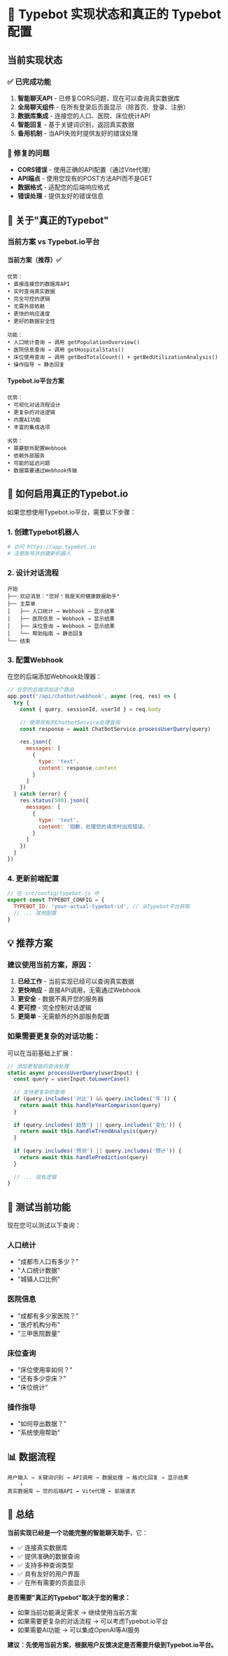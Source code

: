 # 🤖 Typebot 实现状态和真正的 Typebot 配置

## 当前实现状态

### ✅ 已完成功能
1. **智能聊天API** - 已修复CORS问题，现在可以查询真实数据库
2. **全局聊天组件** - 在所有登录后页面显示（除首页、登录、注册）
3. **数据库集成** - 连接您的人口、医院、床位统计API
4. **智能回复** - 基于关键词识别，返回真实数据
5. **备用机制** - 当API失败时提供友好的错误处理

### 🔧 修复的问题
- **CORS错误** - 使用正确的API配置（通过Vite代理）
- **API端点** - 使用您现有的POST方法API而不是GET
- **数据格式** - 适配您的后端响应格式
- **错误处理** - 提供友好的错误信息

## 🎯 关于"真正的Typebot"

### 当前方案 vs Typebot.io平台

#### 当前方案（推荐）✅
```
优势：
• 直接连接您的数据库API
• 实时查询真实数据
• 完全可控的逻辑
• 无需外部依赖
• 更快的响应速度
• 更好的数据安全性

功能：
• 人口统计查询 → 调用 getPopulationOverview()
• 医院信息查询 → 调用 getHospitalStats()
• 床位使用查询 → 调用 getBedTotalCount() + getBedUtilizationAnalysis()
• 操作指导 → 静态回复
```

#### Typebot.io平台方案
```
优势：
• 可视化对话流程设计
• 更复杂的对话逻辑
• 内置AI功能
• 丰富的集成选项

劣势：
• 需要额外配置Webhook
• 依赖外部服务
• 可能的延迟问题
• 数据需要通过Webhook传输
```

## 🚀 如何启用真正的Typebot.io

如果您想使用Typebot.io平台，需要以下步骤：

### 1. 创建Typebot机器人
```bash
# 访问 https://app.typebot.io
# 注册账号并创建新机器人
```

### 2. 设计对话流程
```
开始
├── 欢迎消息："您好！我是天府健康数据助手"
├── 主菜单
│   ├── 人口统计 → Webhook → 显示结果
│   ├── 医院信息 → Webhook → 显示结果
│   ├── 床位查询 → Webhook → 显示结果
│   └── 帮助指南 → 静态回复
└── 结束
```

### 3. 配置Webhook
在您的后端添加Webhook处理器：

```javascript
// 在您的后端添加这个路由
app.post('/api/chatbot/webhook', async (req, res) => {
  try {
    const { query, sessionId, userId } = req.body
    
    // 使用现有的ChatbotService处理查询
    const response = await ChatbotService.processUserQuery(query)
    
    res.json({
      messages: [
        {
          type: 'text',
          content: response.content
        }
      ]
    })
  } catch (error) {
    res.status(500).json({
      messages: [
        {
          type: 'text',
          content: '抱歉，处理您的请求时出现错误。'
        }
      ]
    })
  }
})
```

### 4. 更新前端配置
```javascript
// 在 src/config/typebot.js 中
export const TYPEBOT_CONFIG = {
  TYPEBOT_ID: 'your-actual-typebot-id', // 从Typebot平台获取
  // ... 其他配置
}
```

## 💡 推荐方案

### 建议使用当前方案，原因：

1. **已经工作** - 当前实现已经可以查询真实数据
2. **更快响应** - 直接API调用，无需通过Webhook
3. **更安全** - 数据不离开您的服务器
4. **更可控** - 完全控制对话逻辑
5. **更简单** - 无需额外的外部服务配置

### 如果需要更复杂的对话功能：

可以在当前基础上扩展：

```javascript
// 添加更智能的查询处理
static async processUserQuery(userInput) {
  const query = userInput.toLowerCase()
  
  // 支持更复杂的查询
  if (query.includes('对比') && query.includes('年')) {
    return await this.handleYearComparison(query)
  }
  
  if (query.includes('趋势') || query.includes('变化')) {
    return await this.handleTrendAnalysis(query)
  }
  
  if (query.includes('预测') || query.includes('预计')) {
    return await this.handlePrediction(query)
  }
  
  // ... 现有逻辑
}
```

## 🎯 测试当前功能

现在您可以测试以下查询：

### 人口统计
- "成都市人口有多少？"
- "人口统计数据"
- "城镇人口比例"

### 医院信息
- "成都有多少家医院？"
- "医疗机构分布"
- "三甲医院数量"

### 床位查询
- "床位使用率如何？"
- "还有多少空床？"
- "床位统计"

### 操作指导
- "如何导出数据？"
- "系统使用帮助"

## 📊 数据流程

```
用户输入 → 关键词识别 → API调用 → 数据处理 → 格式化回复 → 显示结果
    ↓
真实数据库 ← 您的后端API ← Vite代理 ← 前端请求
```

## 🔮 总结

**当前实现已经是一个功能完整的智能聊天助手**，它：
- ✅ 连接真实数据库
- ✅ 提供准确的数据查询
- ✅ 支持多种查询类型
- ✅ 具有友好的用户界面
- ✅ 在所有需要的页面显示

**是否需要"真正的Typebot"取决于您的需求：**
- 如果当前功能满足需求 → 继续使用当前方案
- 如果需要更复杂的对话流程 → 可以考虑Typebot.io平台
- 如果需要AI功能 → 可以集成OpenAI等AI服务

**建议：先使用当前方案，根据用户反馈决定是否需要升级到Typebot.io平台。**

